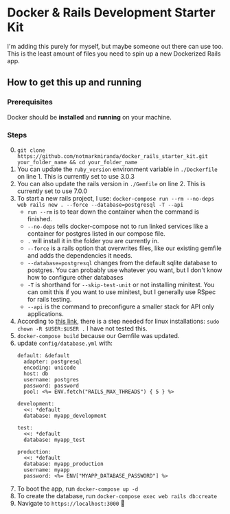 # Docker & Rails Development Starter Kit

I'm adding this purely for myself, but maybe someone out there can use too. This is the least amount of files you need to spin up a new Dockerized Rails app.

## How to get this up and running
### Prerequisites
Docker should be **installed** and **running** on your machine.
### Steps
0. `git clone https://github.com/notmarkmiranda/docker_rails_starter_kit.git your_folder_name && cd your_folder_name`
0. You can update the `ruby_version` environment variable in `./Dockerfile` on line 1. This is currently set to use 3.0.3
0. You can also update the rails version in `./Gemfile` on line 2. This is currently set to use 7.0.0
0. To start a new rails project, I use:
`docker-compose run --rm --no-deps web rails new . --force --database=postgresql -T --api`
    * `run --rm` is to tear down the container when the command is finished.
    * `--no-deps` tells docker-compose not to run linked services like a container for postgres listed in our compose file.
    * `.` will install it in the folder you are currently in.
    * `--force` is a rails option that overwrites files, like our existing gemfile and adds the dependencies it needs.
    * `--database=postgresql` changes from the default sqlite database to postgres. You can probably use whatever you want, but I don't know how to configure other databases
    * `-T` is shorthand for `--skip-test-unit` or not installing minitest. You can omit this if you want to use minitest, but I generally use RSpec for rails testing.
    * `--api` is the command to preconfigure a smaller stack for API only applications.
0. According to [this link](https://docs.docker.com/samples/rails/), there is a step needed for linux installations: `sudo chown -R $USER:$USER .` I have not tested this.
0. `docker-compose build` because our Gemfile was updated.
0. update `config/database.yml` with:
    ```
    default: &default
      adapter: postgresql
      encoding: unicode
      host: db
      username: postgres
      password: password
      pool: <%= ENV.fetch("RAILS_MAX_THREADS") { 5 } %>

    development:
      <<: *default
      database: myapp_development

    test:
      <<: *default
      database: myapp_test

    production:
      <<: *default
      database: myapp_production
      username: myapp
      password: <%= ENV["MYAPP_DATABASE_PASSWORD"] %>
    ```
0. To boot the app, run `docker-compose up -d`
0. To create the database, run `docker-compose exec web rails db:create`
0. Navigate to `https://localhost:3000` 🎉
